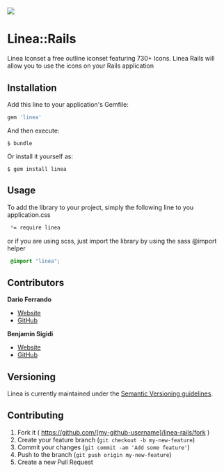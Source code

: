 
# [<img src="https://avatars3.githubusercontent.com/u/11562029?v=3&s=200">](http://www.linea.io)


# Linea::Rails

Linea Iconset a free outline iconset  featuring 730+ Icons. Linea Rails will
allow you to use the icons on your  Rails application

## Installation

Add this line to your application's Gemfile:

```ruby
gem 'linea'
```

And then execute:

    $ bundle

Or install it yourself as:

    $ gem install linea

## Usage

To add the library to your project, simply the following line to you application.css

```css
 *= require linea
```

or if you are using scss, just import the library by using the sass @import helper

```css
 @import "linea";
```


## Contributors

**Dario Ferrando**
- [Website](http://www.dario.io/)
- [GitHub](https://github.com/DarioFerrando)

**Benjamin Sigidi**
- [Website](https://moozen.com/)
- [GitHub](https://github.com/benjaminsigidi)


## Versioning

Linea is currently maintained under the [Semantic Versioning guidelines](http://semver.org/).

## Contributing

1. Fork it ( https://github.com/[my-github-username]/linea-rails/fork )
2. Create your feature branch (`git checkout -b my-new-feature`)
3. Commit your changes (`git commit -am 'Add some feature'`)
4. Push to the branch (`git push origin my-new-feature`)
5. Create a new Pull Request

